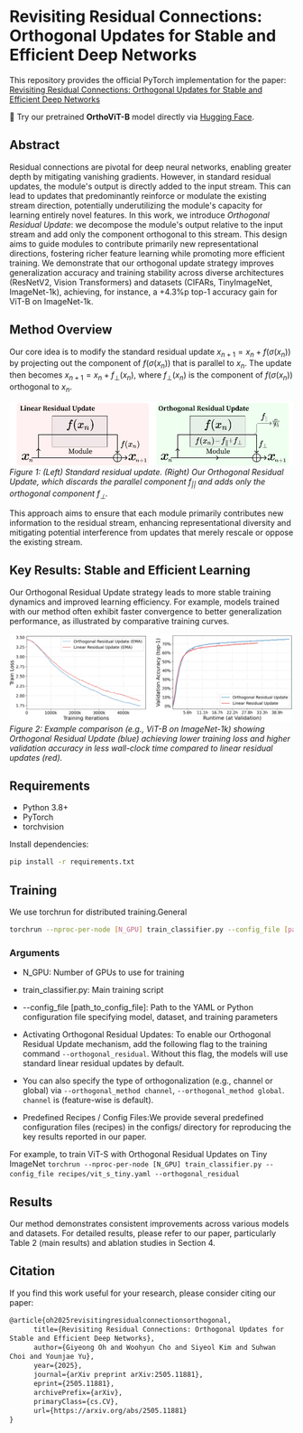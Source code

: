 # Revisiting Residual Connections: Orthogonal Updates for Stable and Efficient Deep Networks

This repository provides the official PyTorch implementation for the paper:
[Revisiting Residual Connections: Orthogonal Updates for Stable and Efficient Deep Networks
](https://arxiv.org/abs/2505.11881)

🚀 Try our pretrained **OrthoViT-B** model directly via [Hugging Face](https://huggingface.co/BootsofLagrangian/ortho-vit-b-imagenet1k-hf).

## Abstract

Residual connections are pivotal for deep neural networks, enabling greater depth by mitigating vanishing gradients. However, in standard residual updates, the module's output is directly added to the input stream. This can lead to updates that predominantly reinforce or modulate the existing stream direction, potentially underutilizing the module's capacity for learning entirely novel features. In this work, we introduce _Orthogonal Residual Update_: we decompose the module's output relative to the input stream and add only the component orthogonal to this stream. This design aims to guide modules to contribute primarily new representational directions, fostering richer feature learning while promoting more efficient training. We demonstrate that our orthogonal update strategy improves generalization accuracy and training stability across diverse architectures (ResNetV2, Vision Transformers) and datasets (CIFARs, TinyImageNet, ImageNet-1k), achieving, for instance, a +4.3\%p top-1 accuracy gain for ViT-B on ImageNet-1k.

## Method Overview

Our core idea is to modify the standard residual update $x_{n+1} = x_n + f(\sigma(x_n))$ by projecting out the component of $f(\sigma(x_n))$ that is parallel to $x_n$. The update then becomes $x_{n+1} = x_n + f_{\perp}(x_n)$, where $f_{\perp}(x_n)$ is the component of $f(\sigma(x_n))$ orthogonal to $x_n$.

![Figure 1: Intuition behind Orthogonal Residual Update](img/figure1.jpg)
*Figure 1: (Left) Standard residual update. (Right) Our Orthogonal Residual Update, which discards the parallel component $f_{||}$ and adds only the orthogonal component $f_{\perp}$.*

This approach aims to ensure that each module primarily contributes new information to the residual stream, enhancing representational diversity and mitigating potential interference from updates that merely rescale or oppose the existing stream.

## Key Results: Stable and Efficient Learning

Our Orthogonal Residual Update strategy leads to more stable training dynamics and improved learning efficiency. For example, models trained with our method often exhibit faster convergence to better generalization performance, as illustrated by comparative training curves.

![Figure 2: Training Dynamics and Efficiency Comparison](img/figure2.jpg)
*Figure 2: Example comparison (e.g., ViT-B on ImageNet-1k) showing Orthogonal Residual Update (blue) achieving lower training loss and higher validation accuracy in less wall-clock time compared to linear residual updates (red).*

## Requirements
- Python 3.8+
- PyTorch 
- torchvision

Install dependencies:
```bash
pip install -r requirements.txt
```

## Training

We use torchrun for distributed training.General

```bash
torchrun --nproc-per-node [N_GPU] train_classifier.py --config_file [path_to_config_file] [additional_options]
```

### Arguments
- N_GPU: Number of GPUs to use for training
- train_classifier.py: Main training script
- --config_file [path_to_config_file]: Path to the YAML or Python configuration file specifying model, dataset, and training parameters
- Activating Orthogonal Residual Updates: To enable our Orthogonal Residual Update mechanism, add the following flag to the training command `--orthogonal_residual`.
Without this flag, the models will use standard linear residual updates by default. 

- You can also specify the type of orthogonalization (e.g., channel or global) via `--orthogonal_method channel`, `--orthogonal_method global`. `channel` is (feature-wise is default).

- Predefined Recipes / Config Files:We provide several predefined configuration files (recipes) in the configs/ directory for reproducing the key results reported in our paper.

For example, to train ViT-S with Orthogonal Residual Updates on Tiny ImageNet
`torchrun --nproc-per-node [N_GPU] train_classifier.py --config_file recipes/vit_s_tiny.yaml --orthogonal_residual
`

## Results
Our method demonstrates consistent improvements across various models and datasets. For detailed results, please refer to our paper, particularly Table 2 (main results) and ablation studies in Section 4.

## Citation
If you find this work useful for your research, please consider citing our paper:

```
@article{oh2025revisitingresidualconnectionsorthogonal,
      title={Revisiting Residual Connections: Orthogonal Updates for Stable and Efficient Deep Networks}, 
      author={Giyeong Oh and Woohyun Cho and Siyeol Kim and Suhwan Choi and Younjae Yu},
      year={2025},
      journal={arXiv preprint arXiv:2505.11881},
      eprint={2505.11881},
      archivePrefix={arXiv},
      primaryClass={cs.CV},
      url={https://arxiv.org/abs/2505.11881}
}
```
